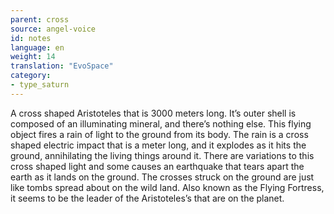 ```yaml
---
parent: cross
source: angel-voice
id: notes
language: en
weight: 14
translation: "EvoSpace"
category:
- type_saturn
---
```


A cross shaped Aristoteles that is 3000 meters long.
It’s outer shell is composed of an illuminating mineral, and there’s nothing else. This flying object fires a rain of light to the ground from its body.
The rain is a cross shaped electric impact that is a meter long, and it explodes as it hits the ground, annihilating the living things around it. There are variations to this cross shaped light and some causes an earthquake that tears apart the earth as it lands on the ground. The crosses struck on the ground are just like tombs spread about on the wild land.
Also known as the Flying Fortress, it seems to be the leader of the Aristoteles’s that are on the planet.
